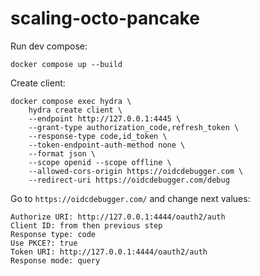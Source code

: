 # scaling-octo-pancake

Run dev compose:
```
docker compose up --build
```

Create client:
```
docker compose exec hydra \
    hydra create client \
    --endpoint http://127.0.0.1:4445 \
    --grant-type authorization_code,refresh_token \
    --response-type code,id_token \
    --token-endpoint-auth-method none \
    --format json \
    --scope openid --scope offline \
    --allowed-cors-origin https://oidcdebugger.com \
    --redirect-uri https://oidcdebugger.com/debug
```

Go to `https://oidcdebugger.com/` and change next values:
```
Authorize URI: http://127.0.0.1:4444/oauth2/auth
Client ID: from then previous step
Response type: code
Use PKCE?: true
Token URI: http://127.0.0.1:4444/oauth2/auth
Response mode: query
```
